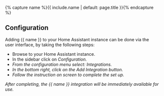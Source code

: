 {% capture name %}{{ include.name | default: page.title }}{% endcapture %}

## Configuration

Adding {{ name }} to your Home Assistant instance can be done via the user
interface, by taking the following steps:

- Browse to your Home Assistant instance.
- In the sidebar click on <i class="icon-cog"/> Configuration.
- From the configuration menu select: <i class="icon-puzzle-piece" /> Integrations.
- In the bottom right, click on the <i class="icon-plus-sign" /> Add Integration button.
- Follow the instruction on screen to complete the set up.

After completing, the {{ name }} integration will be immediately available for use.
